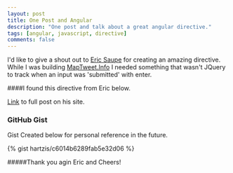 ```yaml
---
layout: post
title: One Post and Angular
description: "One post and talk about a great angular directive."
tags: [angular, javascript, directive]
comments: false
---
```


I'd like to give a shout out to [Eric Saupe](http://ericsaupe.com/) for creating an amazing directive.  While I was building [MapTweet.Info](http://www.maptweet.info) I needed something that wasn't JQuery to track when an input was 'submitted' with enter.

####I found this directive from Eric below. 

[Link](http://ericsaupe.com/angularjs-detect-enter-key-ngenter/) to full post on his site.

### GitHub Gist

Gist Created below for personal reference in the future.

{% gist hartzis/c6014b6289fab5e32d06 %}

#####Thank you agin Eric and Cheers!